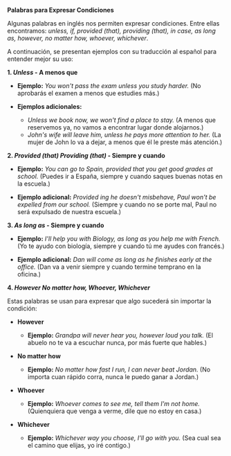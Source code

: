 

**Palabras para Expresar Condiciones**

Algunas palabras en inglés nos permiten expresar condiciones. Entre ellas encontramos: *unless, if, provided (that), providing (that), in case, as long as, however, no matter how, whoever, whichever*.

A continuación, se presentan ejemplos con su traducción al español para entender mejor su uso:

**1. *Unless* - A menos que**

*   **Ejemplo:** *You won't pass the exam unless you study harder.* (No aprobarás el examen a menos que estudies más.)

*   **Ejemplos adicionales:**

    *   *Unless we book now, we won't find a place to stay.* (A menos que reservemos ya, no vamos a encontrar lugar donde alojarnos.)
    *   *John's wife will leave him, unless he pays more attention to her.* (La mujer de John lo va a dejar, a menos que él le preste más atención.)

**2. *Provided (that)   Providing (that)* - Siempre y cuando**

*   **Ejemplo:** *You can go to Spain, provided that you get good grades at school.* (Puedes ir a España, siempre y cuando saques buenas notas en la escuela.)

*   **Ejemplo adicional:** *Provided ing he doesn't misbehave, Paul won't be expelled from our school.* (Siempre y cuando no se porte mal, Paul no será expulsado de nuestra escuela.)

**3. *As long as* - Siempre y cuando**

*   **Ejemplo:** *I'll help you with Biology, as long as you help me with French.* (Yo te ayudo con biología, siempre y cuando tú me ayudes con francés.)

*   **Ejemplo adicional:** *Dan will come as long as he finishes early at the office.* (Dan va a venir siempre y cuando termine temprano en la oficina.)

**4. *However   No matter how, Whoever, Whichever***

Estas palabras se usan para expresar que algo sucederá sin importar la condición:

*   **However**
    *   **Ejemplo:** *Grandpa will never hear you, however loud you talk.* (El abuelo no te va a escuchar nunca, por más fuerte que hables.)

*   **No matter how**
    *   **Ejemplo:** *No matter how fast I run, I can never beat Jordan.* (No importa cuan rápido corra, nunca le puedo ganar a Jordan.)

*   **Whoever**
    *   **Ejemplo:** *Whoever comes to see me, tell them I'm not home.* (Quienquiera que venga a verme, dile que no estoy en casa.)

*   **Whichever**
    *   **Ejemplo:** *Whichever way you choose, I'll go with you.* (Sea cual sea el camino que elijas, yo iré contigo.)
